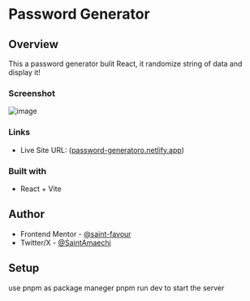 # Password Generator 

## Overview
This a password generator bulit React, it randomize string of data and display it! 


### Screenshot 
![image](https://github.com/user-attachments/assets/2e63b5b6-09fc-4efe-b13e-a86bc6d4df72)


### Links
- Live Site URL: ([password-generatoro.netlify.app](https://password-generatoro.netlify.app/))



### Built with
- React + Vite


## Author 
- Frontend Mentor - [@saint-favour](https://www.frontendmentor.io/profile/saint-favour)
- Twitter/X - [@SaintAmaechi](https://x.com/SaintAmaechi)

## Setup
use pnpm as package maneger 
pnpm run dev to start the server 
